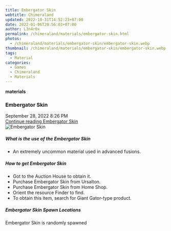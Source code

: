 ```yaml
---
title: Embergator Skin
webtitle: Chimeraland
updated: 2022-10-31T14:52:23+07:00
date: 2022-01-06T20:56:03+07:00
author: L3n4r0x
permalink: /chimeraland/materials/embergator-skin.html
photos:
  - /chimeraland/materials/embergator-skin/embergator-skin.webp
thumbnail: /chimeraland/materials/embergator-skin/embergator-skin.webp
tags:
  - Material
categories:
  - Games
  - Chimeraland
  - Materials
---
```


<section id="bootstrap-wrapper"><link rel="stylesheet" href="https://cdn.statically.io/gh/dimaslanjaka/Web-Manajemen/40ac3225/css/bootstrap-4.5-wrapper.css"/><div class="row g-0 border rounded overflow-hidden flex-md-row mb-4 shadow-sm position-relative"><div class="col p-4 d-flex flex-column position-static"><strong class="d-inline-block mb-2 text-success">materials</strong><h3 class="mb-0">Embergator Skin</h3><div class="mb-1 text-muted">September 28, 2022 8:26 PM</div><a href="#" class="stretched-link d-none">Continue reading Embergator Skin</a></div><div class="col-auto d-none d-lg-block"><img src="/chimeraland/materials/embergator-skin/embergator-skin.webp" alt="Embergator Skin"/></div></div><div class="row"><div class="col-lg-6 col-12 mb-2"><div class="card"><div class="card-body"><h5 class="card-title">What is the use of the Embergator Skin</h5><div class="card-text"><ul><li>An extremely uncommon material used in advanced fusions.</li></ul></div></div></div></div><div class="col-lg-6 col-12 mb-2"><div class="card"><div class="card-body"><h5 class="card-title">How to get Embergator Skin</h5><div class="card-text"><ul><li>Got to the Auction House to obtain it.</li><li>Purchase Embergator Skin from Ursalton.</li><li>Purchase Embergator Skin from Home Shop.</li><li>Orient the resource Finder to find.</li><li>To obtain this item, search for Giant Gator-type product.</li></ul></div></div></div></div><div class="col-12 mb-2"><h5>Embergator Skin Spawn Locations</h5><p>Embergator Skin is randomly spawned</p></div></div></section>